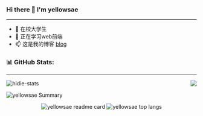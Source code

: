 ### Hi there 👋 I'm yellowsae

---

- 🔭  在校大学生
- 🌱  正在学习web前端
- 📫  这是我的博客 [blog](http://hh.yellowsea.site/)



### 📊 GitHub Stats:

---
![hidie-stats](https://github-readme-stats.vercel.app/api/top-langs/?username=yellowsae)
<img align="right" src="https://github-readme-stats-hassan.vercel.app/api?username=yellowsae&theme=default_repocard&show_icons=true&count_private=true">


![yellowsae Summary](https://github-profile-summary-cards.vercel.app/api/cards/profile-details?username=yellowsae&theme=solarized_dark)



<p align="center">
  <img
    src="https://github-readme-stats.vercel.app/api?theme=react&username=yellowsae&count_private=true&show_icons=true&include_all_commits=true&hide_border=true&line_height=20"
    alt="yellowsae readme card" />
  <img
    src="https://github-readme-stats.vercel.app/api/top-langs/?theme=react&username=yellowsae&count_private=true&show_icons=true&include_all_commits=true&hide_border=true&layout=compact"
    alt="yellowsae top langs" />
</p>
